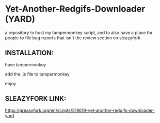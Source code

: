 # Yet-Another-Redgifs-Downloader (YARD)


a repository to host my tampermonkey script, and to also have a place for people to file bug reports that isn't the review section on sleazyfork.


## INSTALLATION:

have tampermonkey

add the .js file to tampermonkey

enjoy

## SLEAZYFORK LINK:

https://greasyfork.org/en/scripts/519619-yet-another-redgifs-downloader-yard
